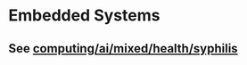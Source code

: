 # Embedded Systems

## See [computing/ai/mixed/health/syphilis](https://github.com/augustodamasceno/knowledge-journal/tree/main/computing/ai/mixed/health/syphilis)